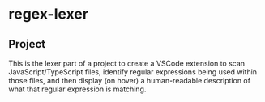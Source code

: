 # regex-lexer

## Project
This is the lexer part of a project to create a VSCode extension to scan JavaScript/TypeScript files, identify regular expressions being used within those files, and then display (on hover) a human-readable description of what that regular expression is matching.

